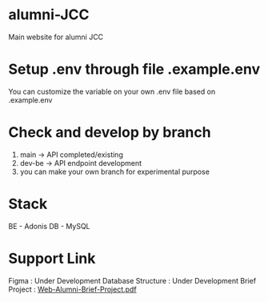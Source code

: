 # alumni-JCC
Main website for alumni JCC

# Setup .env through file .example.env
You can customize the variable on your own .env file based on .example.env

# Check and develop by branch
1. main -> API completed/existing
2. dev-be -> API endpoint development
3. you can make your own branch for experimental purpose

# Stack
BE - Adonis
DB - MySQL

# Support Link
Figma : Under Development
Database Structure : Under Development
Brief Project : [Web-Alumni-Brief-Project.pdf](https://drive.google.com/file/d/1qMKNTlt5f4aaMQgOg3RVHPKr1p4-pdlZ/view?usp=sharing)
